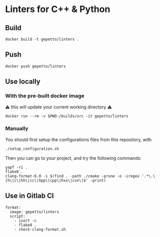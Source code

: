 # Linters for C++ & Python

## Build

```
docker build -t gepetto/linters .
```

## Push

```
docker push gepetto/linters
```

## Use locally

### With the pre-built docker image

:warning: this will update your current working directory :warning:

```
docker run --rm -v $PWD:/builds/src -it gepetto/linters
```

### Manually

You should first setup the configurations files from this repository, with

```
./setup_configuration.sh
```

Then you can go to your project, and try the following commands:

```
yapf -ri .
flake8 .
clang-format-6.0 -i $(find . -path ./cmake -prune -o -iregex '.*\.\(h\|c\|hh\|cc\|hpp\|cpp\|hxx\|cxx\)$' -print)
```

## Use in Gitlab CI

```
format:
  image: gepetto/linters
  script:
    - isort -c
    - flake8 .
    - check-clang-format.sh
```
